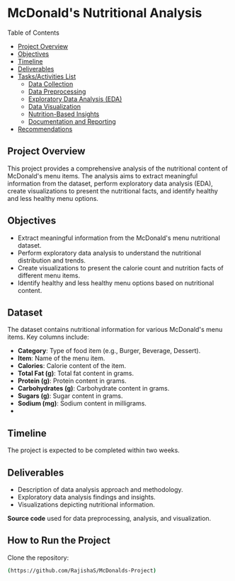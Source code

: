 # McDonald's Nutritional Analysis
Table of Contents
- [Project Overview](#project-overview)
- [Objectives](#objectives)
- [Timeline](#timeline)
- [Deliverables](#deliverables)
- [Tasks/Activities List](#tasksactivities-list)
  - [Data Collection](#data-collection)
  - [Data Preprocessing](#data-preprocessing)
  - [Exploratory Data Analysis (EDA)](#exploratory-data-analysis-eda)
  - [Data Visualization](#data-visualization)
  - [Nutrition-Based Insights](#nutrition-based-insights)
  - [Documentation and Reporting](#documentation-and-reporting)
- [Recommendations](#recommendations)
  
## Project Overview

This project provides a comprehensive analysis of the nutritional content of McDonald's menu items. 
The analysis aims to extract meaningful information from the dataset, perform exploratory data analysis (EDA), 
create visualizations to present the nutritional facts, and identify healthy and less healthy menu options. 

## Objectives

- Extract meaningful information from the McDonald's menu nutritional dataset.
- Perform exploratory data analysis to understand the nutritional distribution and trends.
- Create visualizations to present the calorie count and nutrition facts of different menu items.
- Identify healthy and less healthy menu options based on nutritional content.

## Dataset

The dataset contains nutritional information for various McDonald's menu items. Key columns include:
- **Category**: Type of food item (e.g., Burger, Beverage, Dessert).
- **Item**: Name of the menu item.
- **Calories**: Calorie content of the item.
- **Total Fat (g)**: Total fat content in grams.
- **Protein (g)**: Protein content in grams.
- **Carbohydrates (g)**: Carbohydrate content in grams.
- **Sugars (g)**: Sugar content in grams.
- **Sodium (mg)**: Sodium content in milligrams.
- 
## Timeline

The project is expected to be completed within two weeks.

## Deliverables

   - Description of data analysis approach and methodology.
   - Exploratory data analysis findings and insights.
   - Visualizations depicting nutritional information.
     
 **Source code** used for data preprocessing, analysis, and visualization.

## How to Run the Project

Clone the repository:

```bash
(https://github.com/RajishaS/McDonalds-Project)
